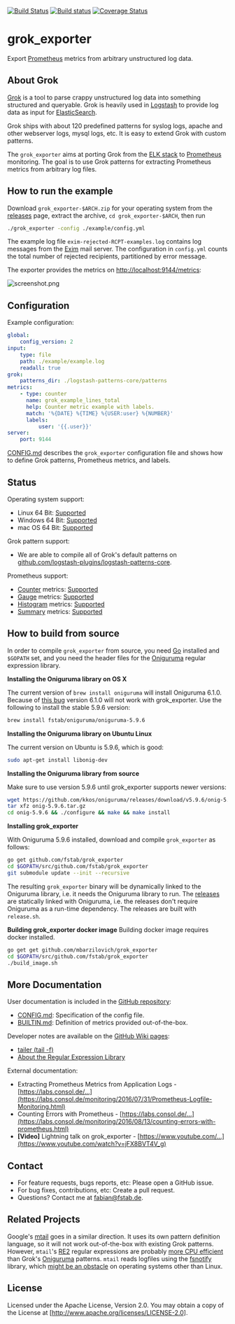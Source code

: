 [![Build Status](https://travis-ci.org/fstab/grok_exporter.svg?branch=master)](https://travis-ci.org/fstab/grok_exporter) [![Build status](https://ci.appveyor.com/api/projects/status/d8aq0pa3yfoapd69?svg=true)](https://ci.appveyor.com/project/fstab/grok-exporter) [![Coverage Status](https://coveralls.io/repos/github/fstab/grok_exporter/badge.svg?branch=master)](https://coveralls.io/github/fstab/grok_exporter?branch=master)

grok_exporter
=============

Export [Prometheus] metrics from arbitrary unstructured log data.

About Grok
----------

[Grok] is a tool to parse crappy unstructured log data into something structured and queryable. Grok is heavily used in [Logstash] to provide log data as input for [ElasticSearch].

Grok ships with about 120 predefined patterns for syslog logs, apache and other webserver logs, mysql logs, etc. It is easy to extend Grok with custom patterns.

The `grok_exporter` aims at porting Grok from the [ELK stack] to [Prometheus] monitoring. The goal is to use Grok patterns for extracting Prometheus metrics from arbitrary log files.

How to run the example
----------------------

Download `grok_exporter-$ARCH.zip` for your operating system from the [releases] page, extract the archive, `cd grok_exporter-$ARCH`, then run

```bash
./grok_exporter -config ./example/config.yml
```

The example log file `exim-rejected-RCPT-examples.log` contains log messages from the [Exim] mail server. The configuration in `config.yml` counts the total number of rejected recipients, partitioned by error message.

The exporter provides the metrics on [http://localhost:9144/metrics]:

![screenshot.png]

Configuration
-------------

Example configuration:

```yaml
global:
    config_version: 2
input:
    type: file
    path: ./example/example.log
    readall: true
grok:
    patterns_dir: ./logstash-patterns-core/patterns
metrics:
    - type: counter
      name: grok_example_lines_total
      help: Counter metric example with labels.
      match: '%{DATE} %{TIME} %{USER:user} %{NUMBER}'
      labels:
          user: '{{.user}}'
server:
    port: 9144
```

[CONFIG.md] describes the `grok_exporter` configuration file and shows how to define Grok patterns, Prometheus metrics, and labels.

Status
------

Operating system support:

* Linux 64 Bit: [Supported](https://travis-ci.org/fstab/grok_exporter)
* Windows 64 Bit: [Supported](https://ci.appveyor.com/project/fstab/grok-exporter)
* mac OS 64 Bit: [Supported](https://travis-ci.org/fstab/grok_exporter)

Grok pattern support:

* We are able to compile all of Grok's default patterns on [github.com/logstash-plugins/logstash-patterns-core](https://github.com/logstash-plugins/logstash-patterns-core/tree/818b7aa60d3c2fea008ea673dbbc49179c6df2c8/patterns).

Prometheus support:

* [Counter] metrics: [Supported](CONFIG.md#metrics-section)
* [Gauge] metrics: [Supported](CONFIG.md#metrics-section)
* [Histogram] metrics: [Supported](CONFIG.md#metrics-section)
* [Summary] metrics: [Supported](CONFIG.md#metrics-section)

How to build from source
-----------------------

In order to compile `grok_exporter` from source, you need [Go] installed and `$GOPATH` set, and you need the header files for the [Oniguruma] regular expression library.

**Installing the Oniguruma library on OS X**

The current version of `brew install oniguruma` will install Oniguruma 6.1.0. Because of [this bug](https://github.com/kkos/oniguruma/issues/23) version 6.1.0 will not work with grok_exporter. Use the following to install the stable 5.9.6 version:

```bash
brew install fstab/oniguruma/oniguruma-5.9.6
```

**Installing the Oniguruma library on Ubuntu Linux**

The current version on Ubuntu is 5.9.6, which is good:

```bash
sudo apt-get install libonig-dev
```

**Installing the Oniguruma library from source**

Make sure to use version 5.9.6 until grok_exporter supports newer versions:

```bash
wget https://github.com/kkos/oniguruma/releases/download/v5.9.6/onig-5.9.6.tar.gz
tar xfz onig-5.9.6.tar.gz
cd onig-5.9.6 && ./configure && make && make install
```

**Installing grok_exporter**

With Oniguruma 5.9.6 installed, download and compile `grok_exporter` as follows:

```bash
go get github.com/fstab/grok_exporter
cd $GOPATH/src/github.com/fstab/grok_exporter
git submodule update --init --recursive
```

The resulting `grok_exporter` binary will be dynamically linked to the Oniguruma library, i.e. it needs the Oniguruma library to run. The [releases] are statically linked with Oniguruma, i.e. the releases don't require Oniguruma as a run-time dependency. The releases are built with `release.sh`.

**Building grok_exporter docker image**
Building docker image requires docker installed.
```bash
go get get github.com/mbarzilovich/grok_exporter
cd $GOPATH/src/github.com/fstab/grok_exporter
./build_image.sh
```

More Documentation
------------------

User documentation is included in the [GitHub repository]:

* [CONFIG.md]: Specification of the config file.
* [BUILTIN.md]: Definition of metrics provided out-of-the-box.

Developer notes are available on the [GitHub Wiki pages]:

* [tailer (tail -f)](https://github.com/fstab/grok_exporter/wiki/tailer-(tail-%E2%80%90f))
* [About the Regular Expression Library](https://github.com/fstab/grok_exporter/wiki/About-the-Regular-Expression-Library)

External documentation:

* Extracting Prometheus Metrics from Application Logs - [https://labs.consol.de/...](https://labs.consol.de/monitoring/2016/07/31/Prometheus-Logfile-Monitoring.html)
* Counting Errors with Prometheus - [https://labs.consol.de/...](https://labs.consol.de/monitoring/2016/08/13/counting-errors-with-prometheus.html)
* **\[Video\]** Lightning talk on grok_exporter - [https://www.youtube.com/...](https://www.youtube.com/watch?v=jFX8BVT4V_g)

Contact
-------

* For feature requests, bugs reports, etc: Please open a GitHub issue.
* For bug fixes, contributions, etc: Create a pull request.
* Questions? Contact me at fabian@fstab.de.

Related Projects
----------------

Google's [mtail] goes in a similar direction. It uses its own pattern definition language, so it will not work out-of-the-box with existing Grok patterns. However, `mtail`'s [RE2] regular expressions are probably [more CPU efficient] than Grok's [Oniguruma] patterns. `mtail` reads logfiles using the [fsnotify] library, which [might be an obstacle] on operating systems other than Linux.

License
-------

Licensed under the Apache License, Version 2.0.
You may obtain a copy of the License at [http://www.apache.org/licenses/LICENSE-2.0].

[Prometheus]: https://prometheus.io/
[Grok]: https://www.elastic.co/guide/en/logstash/current/plugins-filters-grok.html
[Logstash]: https://www.elastic.co/products/logstash
[ElasticSearch]: https://www.elastic.co/
[ELK stack]: https://www.elastic.co/webinars/introduction-elk-stack
[Exim]: http://www.exim.org/
[Go]: https://golang.org/
[Oniguruma]: https://github.com/kkos/oniguruma
[screenshot.png]: screenshot.png
[releases]: https://github.com/fstab/grok_exporter/releases
[http://localhost:9144/metrics]: http://localhost:9144/metrics
[CONFIG.md]: CONFIG.md
[BUILTIN.md]: BUILTIN.md
[regexp]: https://golang.org/pkg/regexp
[RE2]: https://github.com/google/re2/wiki/Syntax
[mtail]: https://github.com/google/mtail
[regexp2]: https://github.com/dlclark/regexp2
[pcre]: https://github.com/glenn-brown/golang-pkg-pcre
[libpcre]: http://www.pcre.org
[rubex]: https://github.com/moovweb/rubex
[http://www.apache.org/licenses/LICENSE-2.0]: http://www.apache.org/licenses/LICENSE-2.0
[more CPU efficient]: https://github.com/fstab/grok_exporter/wiki/About-the-Regular-Expression-Library
[fsnotify]: https://github.com/fsnotify/fsnotify
[might be an obstacle]: https://github.com/fstab/grok_exporter/wiki/tailer-(tail-%E2%80%90f)
[GitHub Wiki pages]: https://github.com/fstab/grok_exporter/wiki
[GitHub repository]: https://github.com/fstab/grok_exporter
[Counter]: https://prometheus.io/docs/concepts/metric_types/#counter
[Gauge]: https://prometheus.io/docs/concepts/metric_types/#gauge
[Histogram]: https://prometheus.io/docs/concepts/metric_types/#histogram
[Summary]: https://prometheus.io/docs/concepts/metric_types/#summary
[https://groups.google.com/forum/#!forum/grok_exporter-users]: https://groups.google.com/forum/#!forum/grok_exporter-users
